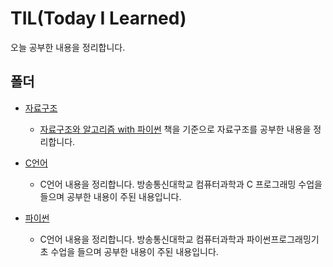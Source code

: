 # TIL(Today I Learned)

오늘 공부한 내용을 정리합니다.

## 폴더

- [자료구조](https://github.com/hmmiii/TIL/tree/main/자료구조)
    - [자료구조와 알고리즘 with 파이썬](https://www.yes24.com/Product/Goods/123451810) 책을 기준으로 자료구조를 공부한 내용을 정리합니다.

- [C언어](https://github.com/hmmiii/TIL/tree/main/c)
    - C언어 내용을 정리합니다. 방송통신대학교 컴퓨터과학과 C 프로그래밍 수업을 들으며 공부한 내용이 주된 내용입니다.

- [파이썬](https://github.com/hmmiii/TIL/tree/main/python)
    - C언어 내용을 정리합니다. 방송통신대학교 컴퓨터과학과 파이썬프로그래밍기초 수업을 들으며 공부한 내용이 주된 내용입니다.